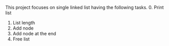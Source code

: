 This project focuses on single linked list having the following tasks.
0. Print list
1. List length
2. Add node
3. Add node at the end
4. Free list
